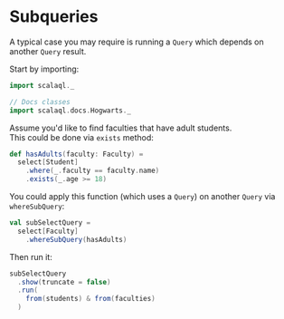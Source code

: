 # Subqueries

<head>
  <meta charset="UTF-8" />
  <meta name="author" content="Vitalii Honta" />
  <meta name="description" content="Subqueries in Scala QL. How to make query relay on other queries results" />
  <meta name="keywords" content="scala-ql, scala-ql exists, scala-ql subquery" />
</head>

A typical case you may require is running a `Query` which depends on another `Query` result.  

Start by importing:

```scala mdoc
import scalaql._

// Docs classes
import scalaql.docs.Hogwarts._
```

Assume you'd like to find faculties that have adult students.  
This could be done via `exists` method:

```scala mdoc
def hasAdults(faculty: Faculty) =
  select[Student]
    .where(_.faculty == faculty.name)
    .exists(_.age >= 18)
```

You could apply this function (which uses a `Query`) on another `Query` via `whereSubQuery`:

```scala mdoc
val subSelectQuery = 
  select[Faculty]
    .whereSubQuery(hasAdults)
```

Then run it:

```scala mdoc
subSelectQuery
  .show(truncate = false)
  .run(
    from(students) & from(faculties)
  )
```